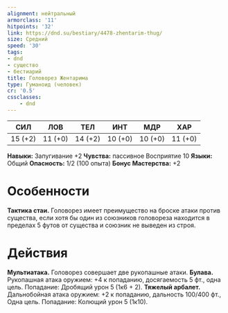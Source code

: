 ```yaml
---
alignment: нейтральный
armorclass: '11'
hitpoints: '32'
link: https://dnd.su/bestiary/4478-zhentarim-thug/
size: Средний
speed: '30'
tags:
- dnd
- существо
- бестиарий
title: Головорез Жентарима
type: Гуманоид (человек)
cr: '0.5'
cssclasses:
    - dnd
---
```



| СИЛ | ЛОВ | ТЕЛ | ИНТ | МДР | ХАР |
|---|---|---|---|---|---|
| 15 (+2) | 11 (+0) | 14 (+2) | 10 (+0) | 10 (+0) | 11 (+0) |
**Навыки:** Запугивание +2
**Чувства:** пассивное Восприятие 10
**Языки:** Общий
**Опасность:** 1/2 (100 опыта)
**Бонус Мастерства:** +2


# Особенности
**Тактика стаи.** Головорез имеет преимущество на броске атаки против существа, если хотя бы один из союзников головореза находится в пределах 5 футов от существа и союзник не выведен из строя.


# Действия
**Мультиатака.** Головорез совершает две рукопашные атаки.
**Булава.** Рукопашная атака оружием: +4 к попаданию, досягаемость 5 фт., одна цель. Попадание: Дробящий урон 5 (1к6 + 2).
**Тяжелый арбалет.** Дальнобойная атака оружием: +2 к попаданию, дальность 100/400 фт., Одна цель. Попадание: Колющий урон 5 (1к10).